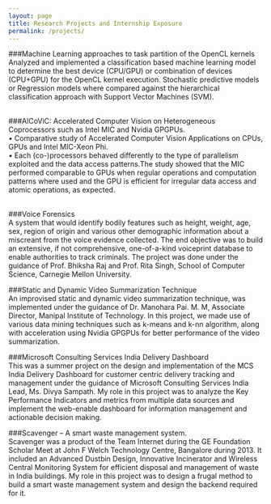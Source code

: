 ```yaml
---
layout: page
title: Research Projects and Internship Exposure 
permalink: /projects/
---
```


###Machine Learning approaches to task partition of the OpenCL kernels </br>
Analyzed and implemented a classification based machine learning model to determine the best device (CPU/GPU) or combination of devices (CPU+GPU) for the OpenCL kernel execution. Stochastic predictive models or Regression models where compared against the hierarchical classification approach with Support Vector Machines (SVM).
</br></br>

###AlCoViC: Accelerated Computer Vision on Heterogeneous Coprocessors such as Intel MIC and Nvidia GPGPUs.</br>
• Comparative study of Accelerated Computer Vision Applications on CPUs, GPUs and Intel MIC-Xeon Phi. </br>
• Each (co-)processors behaved differently to the type of parallelism exploited and the data access patterns.The study showed that the MIC performed comparable to GPUs when regular operations and computation patterns where used and
the GPU is efficient for irregular data access and atomic operations, as expected.
</br></br>

###Voice Forensics </br>
A system that would identify bodily features such as height, weight, age, sex, region of origin and various other
demographic information about a miscreant from the voice evidence collected. The end objective was to build an
extensive, if not comprehensive, one-of-a-kind voiceprint database to enable authorities to track criminals. The
project was done under the guidance of Prof. Bhiksha Raj and Prof. Rita Singh, School of Computer Science, Carnegie
Mellon University. </br>

###Static and Dynamic Video Summarization Technique </br>
An improvised static and dynamic video summarization technique, was implemented under the guidance of Dr.
Manohara Pai. M. M, Associate Director, Manipal Institute of Technology. In this project, we made use of various data
mining techniques such as k-means and k-nn algorithm, along with acceleration using Nvidia GPGPUs for better
performance of the video summarization.</br>

###Microsoft Consulting Services India Delivery Dashboard </br>
This was a summer project on the design and implementation of the MCS India Delivery Dashboard for customer
centric delivery tracking and management under the guidance of Microsoft Consulting Services India Lead, Ms. Divya
Sampath. My role in this project was to analyze the Key Performance Indicators and metrics from multiple data
sources and implement the web-enable dashboard for information management and actionable decision making.</br>


###Scavenger – A smart waste management system.</br>
Scavenger was a product of the Team Internet during the GE Foundation Scholar Meet at John F Welch Technology
Centre, Bangalore during 2013. It included an Advanced Dustbin Design, Innovative Incinerator and Wireless Central
Monitoring System for efficient disposal and management of waste in India buildings. My role in this project was to
design a frugal method to build a smart waste management system and design the backend required for it.</br>


